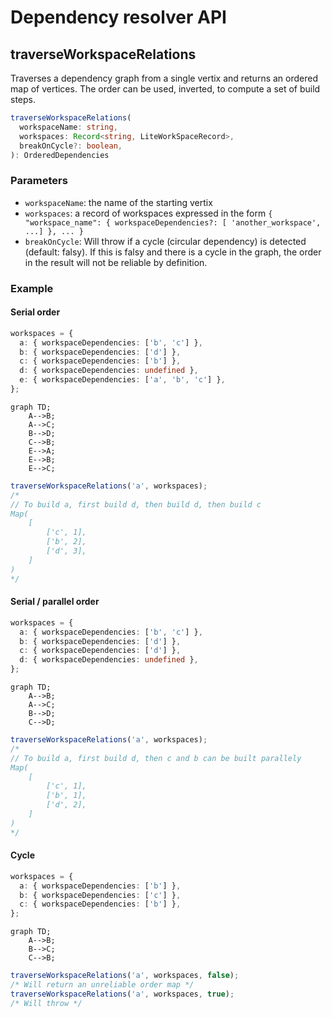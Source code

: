 # Dependency resolver API

## traverseWorkspaceRelations

Traverses a dependency graph from a single vertix and returns an ordered map of
vertices. The order can be used, inverted, to compute a set of build steps.

```ts
traverseWorkspaceRelations(
  workspaceName: string,
  workspaces: Record<string, LiteWorkSpaceRecord>,
  breakOnCycle?: boolean,
): OrderedDependencies
```

### Parameters

- `workspaceName`: the name of the starting vertix
- `workspaces`: a record of workspaces expressed in the form
  `{ "workspace_name": { workspaceDependencies?: [ 'another_workspace', ...] }, ... }`
- `breakOnCycle`: Will throw if a cycle (circular dependency) is detected
  (default: falsy). If this is falsy and there is a cycle in the graph, the
  order in the result will not be reliable by definition.

### Example

#### Serial order

```ts
workspaces = {
  a: { workspaceDependencies: ['b', 'c'] },
  b: { workspaceDependencies: ['d'] },
  c: { workspaceDependencies: ['b'] },
  d: { workspaceDependencies: undefined },
  e: { workspaceDependencies: ['a', 'b', 'c'] },
};
```

```mermaid
graph TD;
    A-->B;
    A-->C;
    B-->D;
    C-->B;
    E-->A;
    E-->B;
    E-->C;
```

```ts
traverseWorkspaceRelations('a', workspaces);
/*
// To build a, first build d, then build d, then build c
Map(
    [
        ['c', 1],
        ['b', 2],
        ['d', 3],
    ]
)
*/
```

#### Serial / parallel order

```ts
workspaces = {
  a: { workspaceDependencies: ['b', 'c'] },
  b: { workspaceDependencies: ['d'] },
  c: { workspaceDependencies: ['d'] },
  d: { workspaceDependencies: undefined },
};
```

```mermaid
graph TD;
    A-->B;
    A-->C;
    B-->D;
    C-->D;
```

```ts
traverseWorkspaceRelations('a', workspaces);
/*
// To build a, first build d, then c and b can be built parallely
Map(
    [
        ['c', 1],
        ['b', 1],
        ['d', 2],
    ]
)
*/
```

#### Cycle

```ts
workspaces = {
  a: { workspaceDependencies: ['b'] },
  b: { workspaceDependencies: ['c'] },
  c: { workspaceDependencies: ['b'] },
};
```

```mermaid
graph TD;
    A-->B;
    B-->C;
    C-->B;
```

```ts
traverseWorkspaceRelations('a', workspaces, false);
/* Will return an unreliable order map */
traverseWorkspaceRelations('a', workspaces, true);
/* Will throw */
```

